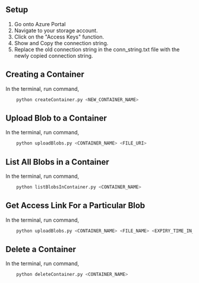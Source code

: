 ## Setup
1. Go onto Azure Portal
2. Navigate to your storage account.
3. Click on the "Access Keys" function.
4. Show and Copy the connection string.
5. Replace the old connection string in the conn_string.txt file with the newly copied connection string.

## Creating a Container
In the terminal, run command,

```python 
    python createContainer.py <NEW_CONTAINER_NAME>
```

## Upload Blob to a Container
In the terminal, run command,

```python 
    python uploadBlobs.py <CONTAINER_NAME> <FILE_URI>
```

## List All Blobs in a Container
In the terminal, run command,

```python 
    python listBlobsInContainer.py <CONTAINER_NAME>
```

## Get Access Link For a Particular Blob
In the terminal, run command,

```python 
    python uploadBlobs.py <CONTAINER_NAME> <FILE_NAME> <EXPIRY_TIME_IN_HOURS:Optional-Default(1)>
```

## Delete a Container
In the terminal, run command,

```python 
    python deleteContainer.py <CONTAINER_NAME>
```
